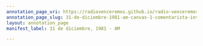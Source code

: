 ```yaml
---
annotation_page_uri: https://radiovenceremos.github.io/radio-venceremos-espanol-1/annotations/31-de-diciembre-1981-am-canvas-1-comentarista-invitado.json
annotation_page_slug: 31-de-diciembre-1981-am-canvas-1-comentarista-invitado
layout: annotation_page
manifest_label: 31 de diciembre, 1981 - AM

---
```

